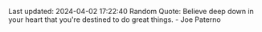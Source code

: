 Last updated: 2024-04-02 17:22:40
Random Quote: Believe deep down in your heart that you're destined to do great things. - Joe Paterno